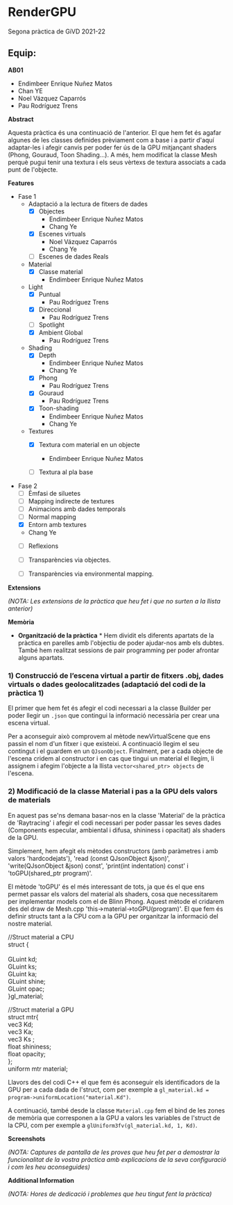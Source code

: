 # RenderGPU
Segona pràctica de GiVD 2021-22


## Equip:
**AB01**
* Endimbeer Enrique Nuñez Matos
* Chan YE
* Noel Vázquez Caparrós
* Pau Rodríguez Trens
    
**Abstract**

Aquesta pràctica és una continuació de l'anterior. El que hem fet és agafar algunes de les classes definides prèviament com a base i a partir d'aquí adaptar-les i afegir canvis per poder fer ús de la GPU mitjançant shaders (Phong, Gouraud, Toon Shading...). A més, hem modificat la classe Mesh perquè pugui tenir una textura i els seus vèrtexs de textura associats a cada punt de l'objecte.

**Features**

- Fase 1
    - Adaptació a la lectura de fitxers de dades
        - [x] Objectes
          - Endimbeer Enrique Nuñez Matos
          - Chang Ye
        - [x] Escenes virtuals
          - Noel Vázquez Caparrós
          - Chang Ye
        - [ ] Escenes de dades Reals 
    - Material
        - [x] Classe material
           - Endimbeer Enrique Nuñez Matos
    - Light
        - [x] Puntual
          - Pau Rodríguez Trens
        - [x] Direccional
          - Pau Rodríguez Trens
        - [ ] Spotlight
        - [x] Ambient Global
          - Pau Rodríguez Trens
    - Shading
        - [x] Depth
          - Endimbeer Enrique Nuñez Matos
          - Chang Ye
        - [x] Phong
          - Pau Rodríguez Trens
        - [x] Gouraud
          - Pau Rodríguez Trens
        - [x] Toon-shading
          - Endimbeer Enrique Nuñez Matos
          - Chang Ye
    - Textures
        - [x] Textura com material en un objecte
          - Endimbeer Enrique Nuñez Matos
        - [ ] Textura al pla base
          

- Fase 2 
    - [ ] Èmfasi de siluetes
    - [ ] Mapping indirecte de textures
    - [ ] Animacions amb dades temporals
    - [ ] Normal mapping
    - [x] Entorn amb textures
    - Chang Ye
    - [ ] Reflexions
    - [ ] Transparències via objectes.
    - [ ] Transparències via environmental mapping.


**Extensions**

*(NOTA: Les extensions de la pràctica que heu fet i que no surten a la llista anterior)*

**Memòria**

  * **Organització de la pràctica**
        * Hem dividit els diferents apartats de la pràctica en parelles amb l'objectiu de poder ajudar-nos amb els dubtes. També hem realitzat sessions de pair programming per poder afrontar alguns apartats. 
  ### 1) Construcció de l’escena virtual a partir de fitxers .obj, dades virtuals o dades geolocalitzades (adaptació del codi de la pràctica 1)
El primer que hem fet és afegir el codi necessari a la classe Builder per poder llegir un `.json` que contingui la informació necessària per crear una escena virtual. 

Per a aconseguir això comprovem al mètode newVirtualScene que ens passin el nom d'un fitxer i que existeixi. A continuació llegim el seu contingut i el guardem en un `QJsonObject`. Finalment, per a cada objecte de l'escena cridem al constructor i en cas que tingui un material el llegim, li assignem i afegim l'objecte a la llista `vector<shared_ptr> objects` de l'escena.

  ### 2) Modificació de la classe Material i pas a la GPU dels valors de materials
En aquest pas se'ns demana basar-nos en la classe 'Material' de la pràctica de 'Raytracing' i afegir el codi necessari per poder passar les seves dades (Components especular, ambiental i difusa, shininess i opacitat) als shaders de la GPU. 

Simplement, hem afegit els mètodes constructors (amb paràmetres i amb valors 'hardcodejats'), 'read (const QJsonObject &json)', 'write(QJsonObject &json) const', 'print(int indentation) const' i 'toGPU(shared_ptr program)'.

El mètode 'toGPU' és el més interessant de tots, ja que és el que ens permet passar els valors del material als shaders, cosa que necessitarem per implementar models com el de Blinn Phong. Aquest mètode el cridarem des del draw de Mesh.cpp 'this->material->toGPU(program)'. El que fem és definir structs tant a la CPU com a la GPU per organitzar la informació del nostre material.

//Struct material a CPU <br />
struct {<br />
   <br />  GLuint kd; <br />
    GLuint ks; <br />
    GLuint ka; <br />
    GLuint shine; <br />
    GLuint opac; <br />
}gl_material; <br />

//Struct material a GPU <br />
struct mtr{ <br />
    vec3 Kd; <br />
    vec3 Ka; <br />
    vec3 Ks ;<br />
    float shininess; <br />
    float opacity; <br />
};<br />
uniform mtr material;<br />
    
Llavors des del codi C++ el que fem és aconseguir els identificadors de la GPU per a cada dada de l'struct, com per exemple a `gl_material.kd = program->uniformLocation("material.Kd")`.

A continuació, també desde la classe `Material.cpp` fem el bind de les zones de memòria que corresponen a la GPU a valors les variables de l'struct de la CPU, com per exemple a `glUniform3fv(gl_material.kd, 1, Kd)`.

**Screenshots**

*(NOTA: Captures de pantalla de les proves que heu fet per a demostrar la funcionalitat de la vostra pràctica amb explicacions de la seva configuració i com les heu aconseguides)*

**Additional Information**

*(NOTA: Hores de dedicació i problemes que heu tingut fent la pràctica)*
